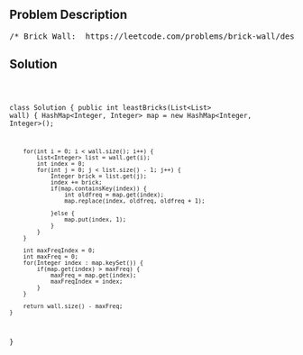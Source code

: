 <!--
<style>
  body { font-family: Arial, sans-serif; }
  .container { max-width: 700px; margin: 0 auto; padding: 10px; }
  .comment-block { background-color: #f9f9f9; padding: 10px; border-left: 5px solid #ccc; overflow-wrap: break-word; white-space: pre-wrap; }
  .code-block { background-color: #f4f4f4; padding: 10px; border: 1px solid #ddd; overflow-wrap: break-word; white-space: pre-wrap; }
</style>
-->

<div class='container'>
<h2>Problem Description</h2>
<div class='comment-block'>
<pre>
/* Brick Wall:  https://leetcode.com/problems/brick-wall/description/There is a brick wall in front of you. The wall is rectangularand has several rows of bricks. The bricks have the same heightbut different width. You want to draw a vertical line from thetop to the bottom and cross the least bricks.The brick wall is represented by a list of rows. Each row is alist of integers representing the width of each brick in thisrow from left to right.If your line go through the edge of a brick, then the brick isnot considered as crossed. You need to find out how to draw theline to cross the least bricks and return the number of crossed bricks.You cannot draw a line just along one of the two vertical edgesof the wall, in which case the line will obviously cross no bricks.Example:Input:[[1,2,2,1], [3,1,2], [1,3,2], [2,4], [3,1,2], [1,3,1,1]]Output: 2Explanation:Note:The width sum of bricks in different rows are the same and won't exceedINT_MAX.The number of bricks in each row is in range [1,10,000]. The height of wallisin range [1,10,000]. Total number of bricks of the wall won't exceed20,000.*/</pre>
</div>

<h2>Solution</h2>
<div class='code-block'>
<pre><code class='language-java'>

class Solution {
    public int leastBricks(List<List<Integer>> wall) {
        HashMap<Integer, Integer> map = new HashMap<Integer, Integer>();
        
        for(int i = 0; i < wall.size(); i++) {
            List<Integer> list = wall.get(i);
            int index = 0;
            for(int j = 0; j < list.size() - 1; j++) {
                Integer brick = list.get(j);
                index += brick;
                if(map.containsKey(index)) {
                    int oldfreq = map.get(index);
                    map.replace(index, oldfreq, oldfreq + 1);
                    
                }else {
                    map.put(index, 1);
                }
            }
        }
        
        int maxFreqIndex = 0;
        int maxFreq = 0;
        for(Integer index : map.keySet()) {
            if(map.get(index) > maxFreq) {
                maxFreq = map.get(index);
                maxFreqIndex = index;
            }
        }
        
        return wall.size() - maxFreq;
    }
}</code></pre>
</div>
</div>
